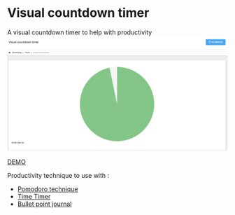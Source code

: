 # Visual countdown timer
A visual countdown timer to help with productivity
![alt text](https://github.com/baconbro/visual-countdown-timer/blob/master/Visualscreen.png "Visual timer countdown")

[DEMO](https://smartrday.com/tools/timer.html)

Productivity technique to use with :
- [Pomodoro technique](https://francescocirillo.com/pages/pomodoro-technique)
- [Time Timer](https://www.timetimer.com/)
- [Bullet point journal](https://bulletjournal.com/)
